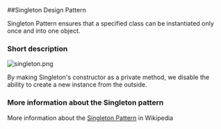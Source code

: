 ##Singleton Design Pattern

Singleton Pattern ensures that a specified class can be instantiated only once and into one object.

### Short description

![singleton.png](https://github.com/jack-zuban/design-patterns/blob/master/images/singleton.png)

By making Singleton's constructor as a private method, we disable the ability to create a new instance from the outside.

### More information about the Singleton pattern

More information about the [Singleton Pattern](https://en.wikipedia.org/wiki/Singleton_pattern) in Wikipedia
